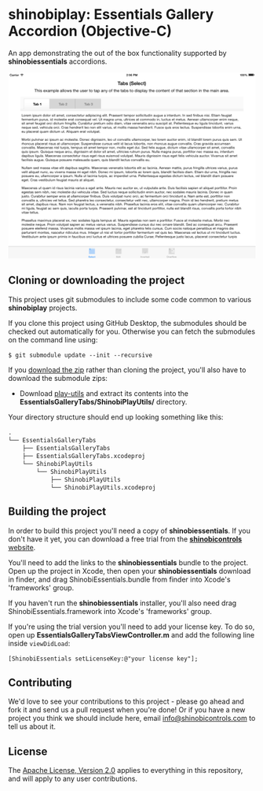 shinobiplay: Essentials Gallery Accordion (Objective-C)
=====================

An app demonstrating the out of the box functionality supported by **shinobiessentials** accordions.

![Screenshot](screenshot.png?raw=true)

Cloning or downloading the project
------------------
This project uses git submodules to include some code common to various **shinobiplay** projects.

If you clone this project using GitHub Desktop, the submodules should be checked out automatically for you. Otherwise you can fetch the submodules on the command line using:

    $ git submodule update --init --recursive
    
If you [download the zip](../../archive/master.zip) rather than cloning the project, you'll also have to download the submodule zips:

* Download [play-utils](https://github.com/ShinobiControls/play-utils/archive/master.zip) and extract its contents into the **EssentialsGalleryTabs/ShinobiPlayUtils/** directory.

Your directory structure should end up looking something like this:

    .
    └── EssentialsGalleryTabs
        ├── EssentialsGalleryTabs
        ├── EssentialsGalleryTabs.xcodeproj
        └── ShinobiPlayUtils
            └── ShinobiPlayUtils
                ├── ShinobiPlayUtils
                └── ShinobiPlayUtils.xcodeproj
                
Building the project
------------------

In order to build this project you'll need a copy of **shinobiessentials**. If you don't have it yet, you can download a free trial from the [**shinobicontrols** website](https://www.shinobicontrols.com).

You'll need to add the links to the **shinobiessentials** bundle to the project. Open up the project in Xcode, then open your **shinobiessentials** download in finder, and drag ShinobiEssentials.bundle from finder into Xcode's 'frameworks' group. 

If you haven't run the **shinobiessentials** installer, you'll also need drag ShinobiEssentials.framework into Xcode's 'frameworks' group. 

If you're using the trial version you'll need to add your license key. To do so, open up **EssentialsGalleryTabsViewController.m** and add the following line inside `viewDidLoad`:

    [ShinobiEssentials setLicenseKey:@"your license key"];

Contributing
------------

We'd love to see your contributions to this project - please go ahead and fork it and send us a pull request when you're done! Or if you have a new project you think we should include here, email info@shinobicontrols.com to tell us about it.

License
-------

The [Apache License, Version 2.0](LICENSE) applies to everything in this repository, and will apply to any user contributions.